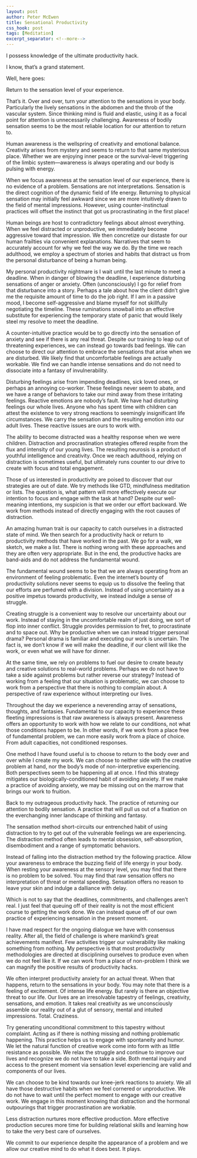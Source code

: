 ```yaml
---
layout: post
author: Peter McEwen
title: Sensational Productivity
css_hook: post
tags: [Meditation]
excerpt_separator: <!--more-->
---
```


I possess knowledge of the ultimate productivity hack.

I know, that’s a grand statement.

Well, here goes:

Return to the sensation level of your experience.

That’s it. Over and over, turn your attention to the sensations in your body. Particularly the lively sensations in the abdomen and the throb of the vascular system. Since thinking mind is fluid and elastic, using it as a focal point for attention is unnecessarily challenging. Awareness of bodily sensation seems to be the most reliable location for our attention to return to.

Human awareness is the wellspring of creativity and emotional balance. Creativity arises from mystery and seems to return to that same mysterious place. Whether we are enjoying inner peace or the survival-level triggering of the limbic system—awareness is always operating and our body is pulsing with energy.

When we focus awareness at the sensation level of our experience, there is no evidence of a problem. Sensations are not interpretations. Sensation is the direct cognition of the dynamic field of life energy. Returning to physical sensation may initially feel awkward since we are more intuitively drawn to the field of mental impressions. However, using counter-instinctual practices will offset the instinct that got us procrastinating in the first place!

Human beings are host to contradictory feelings about almost everything. When we feel distracted or unproductive, we immediately become aggressive toward that impression. We then concretize our distaste for our human frailties via convenient explanations. Narratives that seem to accurately account for why we feel the way we do. By the time we reach adulthood, we employ a spectrum of stories and habits that distract us from the personal disturbance of being a human being.

My personal productivity nightmare is I wait until the last minute to meet a deadline. When in danger of blowing the deadline, I experience disturbing sensations of anger or anxiety. Often (unconsciously) I go for relief from that disturbance into a story. Perhaps a tale about how the client didn’t give me the requisite amount of time to do the job right. If I am in a passive mood, I become self-aggressive and blame myself for not skillfully negotiating the timeline. These ruminations snowball into an effective substitute for experiencing the temporary state of panic that would likely steel my resolve to meet the deadline.

A counter-intuitive practice would be to go directly into the sensation of anxiety and see if there is any real threat. Despite our training to leap out of threatening experiences, we can instead go towards bad feelings. We can choose to direct our attention to embrace the sensations that arise when we are disturbed. We likely find that uncomfortable feelings are actually workable. We find we can handle intense sensations and do not need to dissociate into a fantasy of invulnerability.

Disturbing feelings arise from impending deadlines, sick loved ones, or perhaps an annoying co-worker. These feelings never seem to abate, and we have a range of behaviors to take our mind away from these irritating feelings. Reactive emotions are nobody’s fault. We have had disturbing feelings our whole lives. Anyone who has spent time with children can attest the existence to very strong reactions to seemingly insignificant life circumstances. We carry the sensation and the resulting emotion into our adult lives. These reactive issues are ours to work with.

The ability to become distracted was a healthy response when we were children. Distraction and procrastination strategies offered respite from the flux and intensity of our young lives. The resulting neurosis is a product of youthful intelligence and creativity. Once we reach adulthood, relying on distraction is sometimes useful, but ultimately runs counter to our drive to create with focus and total engagement.

Those of us interested in productivity are poised to discover that our strategies are out of date. We try methods like GTD, mindfulness meditation or lists. The question is, what pattern will more effectively execute our intention to focus and engage with the task at hand? Despite our well-meaning intentions, my suspicion is that we order our effort backward. We work from methods instead of directly engaging with the root causes of distraction.

An amazing human trait is our capacity to catch ourselves in a distracted state of mind. We then search for a productivity hack or return to productivity methods that have worked in the past. We go for a walk, we sketch, we make a list. There is nothing wrong with these approaches and they are often very appropriate. But in the end, the productive hacks are band-aids and do not address the fundamental wound.

The fundamental wound seems to be that we are always operating from an environment of feeling problematic. Even the internet’s bounty of productivity solutions never seems to equip us to dissolve the feeling that our efforts are perfumed with a division. Instead of using uncertainty as a positive impetus towards productivity, we instead indulge a sense of struggle.

Creating struggle is a convenient way to resolve our uncertainty about our work. Instead of staying in the uncomfortable realm of just doing, we sort of flop into inner conflict. Struggle provides permission to fret, to procrastinate and to space out. Why be productive when we can instead trigger personal drama? Personal drama is familiar and executing our work is uncertain. The fact is, we don’t know if we will make the deadline, if our client will like the work, or even what we will have for dinner.

At the same time, we rely on problems to fuel our desire to create beauty and creative solutions to real-world problems. Perhaps we do not have to take a side against problems but rather reverse our strategy? Instead of working from a feeling that our situation is problematic, we can choose to work from a perspective that there is nothing to complain about. A perspective of raw experience without interpreting our lives.

Throughout the day we experience a neverending array of sensations, thoughts, and fantasies. Fundamental to our capacity to experience these fleeting impressions is that raw awareness is always present. Awareness offers an opportunity to work with how we relate to our conditions, not what those conditions happen to be. In other words, if we work from a place free of fundamental problem, we can more easily work from a place of choice. From adult capacities, not conditioned responses.

One method I have found useful is to choose to return to the body over and over while I create my work. We can choose to neither side with the creative problem at hand, nor the body’s mode of non-interpretive experiencing. Both perspectives seem to be happening all at once. I find this strategy mitigates our biologically-conditioned habit of avoiding anxiety. If we make a practice of avoiding anxiety, we may be missing out on the marrow that brings our work to fruition.

Back to my outrageous productivity hack. The practice of returning our attention to bodily sensation. A practice that will pull us out of a fixation on the everchanging inner landscape of thinking and fantasy.

The sensation method short-circuits our entrenched habit of using distraction to try to get out of the vulnerable feelings we are experiencing. The distraction method often leads to mental obsession, self-absorption, disembodiment and a range of symptomatic behaviors.

Instead of falling into the distraction method try the following practice. Allow your awareness to embrace the buzzing field of life energy in your body. When resting your awareness at the sensory level, you may find that there is no problem to be solved. You may find that raw sensation offers no interpretation of threat or mental speeding. Sensation offers no reason to leave your skin and indulge a dalliance with delay.

Which is not to say that the deadlines, commitments, and challenges aren’t real. I just feel that queuing off of their reality is not the most efficient course to getting the work done. We can instead queue off of our own practice of experiencing sensation in the present moment.

I have mad respect for the ongoing dialogue we have with consensus reality. After all, the field of challenge is where mankind’s great achievements manifest. Few activities trigger our vulnerability like making something from nothing. My perspective is that most productivity methodologies are directed at disciplining ourselves to produce even when we do not feel like it. If we can work from a place of non-problem I think we can magnify the positive results of productivity hacks.

We often interpret productivity anxiety for an actual threat. When that happens, return to the sensations in your body. You may note that there is a feeling of excitement. Of intense life energy. But rarely is there an objective threat to our life. Our lives are an irresolvable tapestry of feelings, creativity, sensations, and emotion. It takes real creativity as we unconsciously assemble our reality out of a glut of sensory, mental and intuited impressions. Total. Craziness.

Try generating unconditional commitment to this tapestry without complaint. Acting as if there is nothing missing and nothing problematic happening. This practice helps us to engage with spontaneity and humor. We let the natural function of creative work come into form with as little resistance as possible. We relax the struggle and continue to improve our lives and recognize we do not have to take a side. Both mental inquiry and access to the present moment via sensation level experiencing are valid and components of our lives.

We can choose to be kind towards our knee-jerk reactions to anxiety. We all have those destructive habits when we feel cornered or unproductive. We do not have to wait until the perfect moment to engage with our creative work. We engage in this moment knowing that distraction and the hormonal outpourings that trigger procrastination are workable.

Less distraction nurtures more effective production. More effective production secures more time for building relational skills and learning how to take the very best care of ourselves.

We commit to our experience despite the appearance of a problem and we allow our creative mind to do what it does best. It plays.
